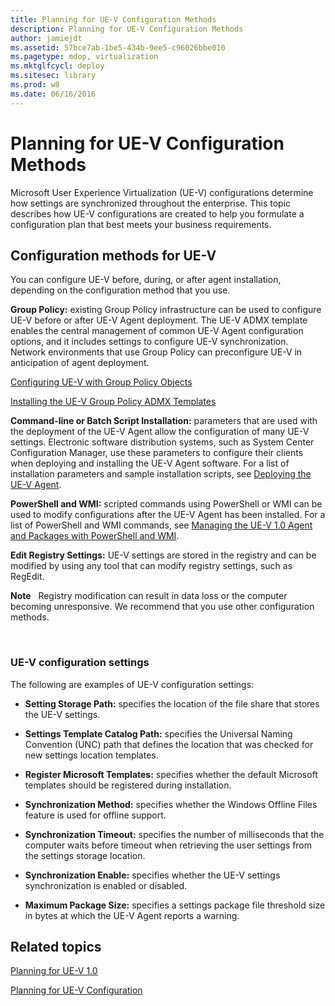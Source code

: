 ```yaml
---
title: Planning for UE-V Configuration Methods
description: Planning for UE-V Configuration Methods
author: jamiejdt
ms.assetid: 57bce7ab-1be5-434b-9ee5-c96026bbe010
ms.pagetype: mdop, virtualization
ms.mktglfcycl: deploy
ms.sitesec: library
ms.prod: w8
ms.date: 06/16/2016
---
```



# Planning for UE-V Configuration Methods


Microsoft User Experience Virtualization (UE-V) configurations determine how settings are synchronized throughout the enterprise. This topic describes how UE-V configurations are created to help you formulate a configuration plan that best meets your business requirements.

## Configuration methods for UE-V


You can configure UE-V before, during, or after agent installation, depending on the configuration method that you use.

**Group Policy:** existing Group Policy infrastructure can be used to configure UE-V before or after UE-V Agent deployment. The UE-V ADMX template enables the central management of common UE-V Agent configuration options, and it includes settings to configure UE-V synchronization. Network environments that use Group Policy can preconfigure UE-V in anticipation of agent deployment.

[Configuring UE-V with Group Policy Objects](configuring-ue-v-with-group-policy-objects.md)

[Installing the UE-V Group Policy ADMX Templates](installing-the-ue-v-group-policy-admx-templates.md)

**Command-line or Batch Script Installation:** parameters that are used with the deployment of the UE-V Agent allow the configuration of many UE-V settings. Electronic software distribution systems, such as System Center Configuration Manager, use these parameters to configure their clients when deploying and installing the UE-V Agent software. For a list of installation parameters and sample installation scripts, see [Deploying the UE-V Agent](deploying-the-ue-v-agent.md).

**PowerShell and WMI:** scripted commands using PowerShell or WMI can be used to modify configurations after the UE-V Agent has been installed. For a list of PowerShell and WMI commands, see [Managing the UE-V 1.0 Agent and Packages with PowerShell and WMI](managing-the-ue-v-10-agent-and-packages-with-powershell-and-wmi.md).

**Edit Registry Settings:** UE-V settings are stored in the registry and can be modified by using any tool that can modify registry settings, such as RegEdit.

**Note**  
Registry modification can result in data loss or the computer becoming unresponsive. We recommend that you use other configuration methods.

 

### UE-V configuration settings

The following are examples of UE-V configuration settings:

-   **Setting Storage Path:** specifies the location of the file share that stores the UE-V settings.

-   **Settings Template Catalog Path:** specifies the Universal Naming Convention (UNC) path that defines the location that was checked for new settings location templates.

-   **Register Microsoft Templates:** specifies whether the default Microsoft templates should be registered during installation.

-   **Synchronization Method:** specifies whether the Windows Offline Files feature is used for offline support.

-   **Synchronization Timeout:** specifies the number of milliseconds that the computer waits before timeout when retrieving the user settings from the settings storage location.

-   **Synchronization Enable:** specifies whether the UE-V settings synchronization is enabled or disabled.

-   **Maximum Package Size:** specifies a settings package file threshold size in bytes at which the UE-V Agent reports a warning.

## Related topics


[Planning for UE-V 1.0](planning-for-ue-v-10.md)

[Planning for UE-V Configuration](planning-for-ue-v-configuration.md)

 

 





